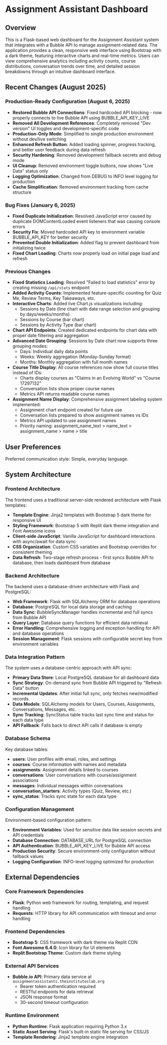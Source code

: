 # Assignment Assistant Dashboard

## Overview

This is a Flask-based web dashboard for the Assignment Assistant system that integrates with a Bubble API to manage assignment-related data. The application provides a clean, responsive web interface using Bootstrap with a dark theme, featuring interactive charts and real-time metrics. Users can view comprehensive analytics including activity counts, course distributions, conversation trends over time, and detailed session breakdowns through an intuitive dashboard interface.

## Recent Changes (August 2025)

### Production-Ready Configuration (August 6, 2025)
- **Restored Bubble API Connections**: Fixed hardcoded API blocking - now properly connects to live Bubble API using BUBBLE_API_KEY_LIVE
- **Removed All Development References**: Completely removed "Dev version" UI toggles and development-specific code
- **Production-Only Mode**: Simplified to single production environment without dev/live switching
- **Enhanced Refresh Button**: Added loading spinner, progress tracking, and better user feedback during data refresh
- **Security Hardening**: Removed development fallback secrets and debug mode
- **UI Cleanup**: Removed environment toggle buttons, now shows "Live Data" status only
- **Logging Optimization**: Changed from DEBUG to INFO level logging for production
- **Cache Simplification**: Removed environment tracking from cache structure

### Bug Fixes (January 6, 2025)
- **Fixed Duplicate Initialization**: Resolved JavaScript error caused by duplicate DOMContentLoaded event listeners that was causing console errors
- **Security Fix**: Moved hardcoded API key to environment variable BUBBLE_API_KEY for better security
- **Prevented Double Initialization**: Added flag to prevent dashboard from initializing twice
- **Fixed Chart Loading**: Charts now properly load on initial page load and refresh

### Previous Changes
- **Fixed Statistics Loading**: Resolved "Failed to load statistics" error by creating missing `/api/stats` endpoint
- **Added Activity Counts**: Implemented feature-specific counting for Quiz Me, Review Terms, Key Takeaways, etc.
- **Interactive Charts**: Added live Chart.js visualizations including:
  - Sessions by Date (line chart with date range selection and grouping by days/weeks/months)
  - Sessions by Course (bar chart) 
  - Sessions by Activity Type (bar chart)
- **Chart API Endpoints**: Created dedicated endpoints for chart data with proper date filtering and aggregation
- **Advanced Date Grouping**: Sessions by Date chart now supports three grouping modes:
  - Days: Individual daily data points
  - Weeks: Weekly aggregation (Monday-Sunday format)
  - Months: Monthly aggregation with full month names
- **Course Title Display**: All course references now show full course titles instead of IDs:
  - Charts display courses as "Claims in an Evolving World" vs "Course 17297132"
  - Conversation lists show proper course names
  - Metrics API returns readable course names
- **Assignment Name Display**: Comprehensive assignment labeling system implemented:
  - Assignment chart endpoint created for future use
  - Conversation lists prepared to show assignment names vs IDs
  - Metrics API updated to use assignment names
  - Priority naming: assignment_name_text > name_text > assignment_name > name > title

## User Preferences

Preferred communication style: Simple, everyday language.

## System Architecture

### Frontend Architecture
The frontend uses a traditional server-side rendered architecture with Flask templates:
- **Template Engine**: Jinja2 templates with Bootstrap 5 dark theme for responsive UI
- **Styling Framework**: Bootstrap 5 with Replit dark theme integration and Font Awesome icons
- **Client-side JavaScript**: Vanilla JavaScript for dashboard interactions with async/await for data sync
- **CSS Organization**: Custom CSS variables and Bootstrap overrides for consistent theming
- **Data Refresh**: Two-stage refresh process - first syncs Bubble API to database, then loads dashboard from database

### Backend Architecture
The backend uses a database-driven architecture with Flask and PostgreSQL:
- **Web Framework**: Flask with SQLAlchemy ORM for database operations
- **Database**: PostgreSQL for local data storage and caching
- **Data Sync**: BubbleSyncManager handles incremental and full syncs from Bubble API
- **Query Layer**: Database query functions for efficient data retrieval
- **Error Handling**: Comprehensive logging and exception handling for API and database operations
- **Session Management**: Flask sessions with configurable secret key from environment variables

### Data Integration Pattern
The system uses a database-centric approach with API sync:
- **Primary Data Store**: Local PostgreSQL database for all dashboard data
- **Sync Strategy**: On-demand sync from Bubble API triggered by "Refresh Data" button
- **Incremental Updates**: After initial full sync, only fetches new/modified records
- **Data Models**: SQLAlchemy models for Users, Courses, Assignments, Conversations, Messages, etc.
- **Sync Tracking**: SyncStatus table tracks last sync time and status for each data type
- **API Fallback**: Falls back to direct API calls if database is empty

### Database Schema
Key database tables:
- **users**: User profiles with email, roles, and settings
- **courses**: Course information with names and metadata
- **assignments**: Assignment details linked to courses
- **conversations**: User conversations with course/assignment associations
- **messages**: Individual messages within conversations
- **conversation_starters**: Activity types (Quiz, Review, etc.)
- **sync_status**: Tracks sync state for each data type

### Configuration Management
Environment-based configuration pattern:
- **Environment Variables**: Used for sensitive data like session secrets and API credentials
- **Database Connection**: DATABASE_URL for PostgreSQL connection
- **API Authentication**: BUBBLE_API_KEY_LIVE for Bubble API access
- **Production Security**: Secure environment-only configuration without fallback values
- **Logging Configuration**: INFO-level logging optimized for production

## External Dependencies

### Core Framework Dependencies
- **Flask**: Python web framework for routing, templating, and request handling
- **Requests**: HTTP library for API communication with timeout and error handling

### Frontend Dependencies
- **Bootstrap 5**: CSS framework with dark theme via Replit CDN
- **Font Awesome 6.4.0**: Icon library for UI elements
- **Replit Bootstrap Theme**: Custom dark theme styling

### External API Services
- **Bubble.io API**: Primary data service at `assignmentassistants.theinstituteslab.org`
  - Bearer token authentication required
  - RESTful endpoints for data retrieval
  - JSON response format
  - 30-second timeout configuration

### Runtime Environment
- **Python Runtime**: Flask application requiring Python 3.x
- **Static Asset Serving**: Flask's built-in static file serving for CSS/JS  
- **Template Rendering**: Jinja2 template engine integration